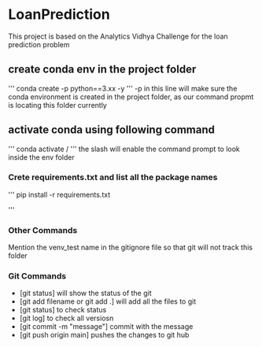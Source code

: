 # LoanPrediction
This project is based on the Analytics Vidhya Challenge for the loan prediction problem



## create conda env in the project folder

'''
conda create -p <env name> python==3.xx -y 
'''
-p in this line will make sure the conda environment is created in the project folder, as our command propmt is locating this folder currently


## activate conda using following command
'''
conda activate <env name>/
'''
the slash will enable the command prompt to look inside the env folder


### Crete requirements.txt and list all the package names

'''
pip install -r requirements.txt

'''

### Other Commands
Mention the venv_test name in the gitignore file so that git will not track this folder


### Git Commands

- [git status] will show the status of the git
- [git add filename or git add .] will add all the files to git 
- [git status]  to check status 
- [git log] to check all versiosn
- [git commit -m "message"] commit with the message
- [git push origin main] pushes the changes to git hub 